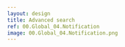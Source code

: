 ```yaml
---
layout: design
title: Advanced search
ref: 00.Global_04.Notification
image: 00.Global_04.Notification.png
---
```

